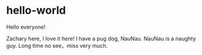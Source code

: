 # hello-world

Hello everyone!

Zachary here, I love it here!
I have a pug dog, NauNau. NauNau is a naughty guy. Long time no see，miss very much.
